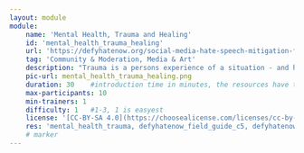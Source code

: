 ```yaml
---
layout: module
module:
    name: 'Mental Health, Trauma and Healing'
    id: 'mental_health_trauma_healing'
    url: 'https://defyhatenow.org/social-media-hate-speech-mitigation-field-guide-v2-cameroon/'
    tag: 'Community & Moderation, Media & Art'
    description: "Trauma is a persons experience of a situation - and how they think and feel about it afterwards. This modul gives information about trauma, mental health and healing in the context of social media."
    pic-url: mental_health_trauma_healing.png
    duration: 30    #introduction time in minutes, the resources have their own time blocks
    max-participants: 10
    min-trainers: 1
    difficulty: 1   #1-3, 1 is easyest
    license: '[CC-BY-SA 4.0](https://choosealicense.com/licenses/cc-by-sa-4.0/)'
    res: 'mental_health_trauma, defyhatenow_field_guide_c5, defyhatenow_facilitator_notes'
    # marker
---  
```

